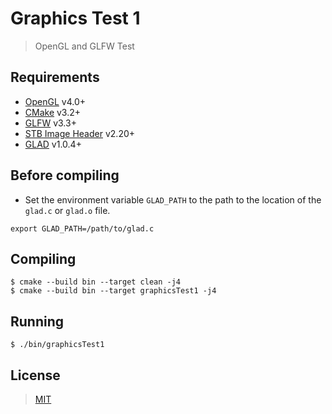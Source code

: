 # Graphics Test 1

> OpenGL and GLFW Test

## Requirements

* [OpenGL](https://www.opengl.org/) v4.0+
* [CMake](https://cmake.org/download/) v3.2+
* [GLFW](https://www.glfw.org/) v3.3+
* [STB Image Header](https://github.com/nothings/stb/blob/master/stb_image.h) v2.20+
* [GLAD](https://glad.dav1d.de/#language=c&specification=gl&api=gl%3D4.0&api=gles1%3Dnone&api=gles2%3Dnone&api=glsc2%3Dnone&profile=core&localfiles=on)
  v1.0.4+

## Before compiling

* Set the environment variable `GLAD_PATH` to the path to the location of the `glad.c` or `glad.o` file.

```shell
export GLAD_PATH=/path/to/glad.c
```

## Compiling

```shell
$ cmake --build bin --target clean -j4
$ cmake --build bin --target graphicsTest1 -j4
```

## Running

```shell
$ ./bin/graphicsTest1
```

## License

> [MIT](https://opensource.org/licenses/MIT)
